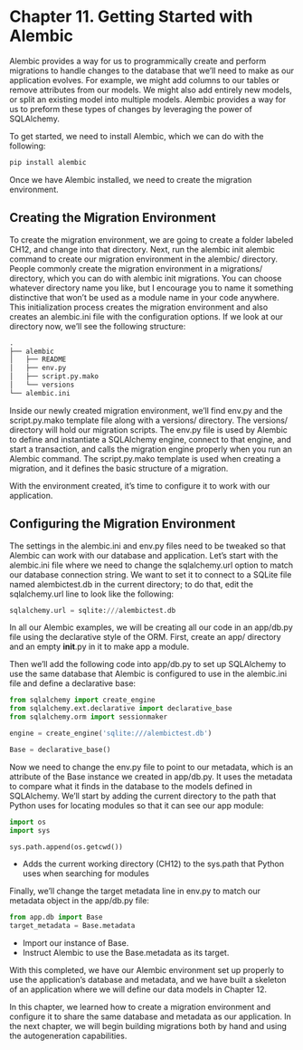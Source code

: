 # Chapter 11. Getting Started with Alembic

Alembic provides a way for us to programmically create and perform migrations to handle changes to the database that we’ll need to make as our application evolves. For example, we might add columns to our tables or remove attributes from our models. We might also add entirely new models, or split an existing model into multiple models. Alembic provides a way for us to preform these types of changes by leveraging the power of SQLAlchemy.

To get started, we need to install Alembic, which we can do with the following:

```python
pip install alembic
```

Once we have Alembic installed, we need to create the migration environment.

## Creating the Migration Environment

To create the migration environment, we are going to create a folder labeled CH12, and change into that directory. Next, run the alembic init alembic command to create our migration environment in the alembic/ directory. People commonly create the migration environment in a migrations/ directory, which you can do with alembic init migrations. You can choose whatever directory name you like, but I encourage you to name it something distinctive that won’t be used as a module name in your code anywhere. This initialization process creates the migration environment and also creates an alembic.ini file with the configuration options. If we look at our directory now, we’ll see the following structure:

```python
.
├── alembic
│   ├── README
│   ├── env.py
│   ├── script.py.mako
│   └── versions
└── alembic.ini
```

Inside our newly created migration environment, we’ll find env.py and the script.py.mako template file along with a versions/ directory. The versions/ directory will hold our migration scripts. The env.py file is used by Alembic to define and instantiate a SQLAlchemy engine, connect to that engine, and start a transaction, and calls the migration engine properly when you run an Alembic command. The script.py.mako template is used when creating a migration, and it defines the basic structure of a migration.

With the environment created, it’s time to configure it to work with our application.

## Configuring the Migration Environment

The settings in the alembic.ini and env.py files need to be tweaked so that Alembic can work with our database and application. Let’s start with the alembic.ini file where we need to change the sqlalchemy.url option to match our database connection string. We want to set it to connect to a SQLite file named alembictest.db in the current directory; to do that, edit the sqlalchemy.url line to look like the following:

```python
sqlalchemy.url = sqlite:///alembictest.db
```

In all our Alembic examples, we will be creating all our code in an app/db.py file using the declarative style of the ORM. First, create an app/ directory and an empty __init__.py in it to make app a module.

Then we’ll add the following code into app/db.py to set up SQLAlchemy to use the same database that Alembic is configured to use in the alembic.ini file and define a declarative base:

```python
from sqlalchemy import create_engine
from sqlalchemy.ext.declarative import declarative_base
from sqlalchemy.orm import sessionmaker

engine = create_engine('sqlite:///alembictest.db')

Base = declarative_base()
```

Now we need to change the env.py file to point to our metadata, which is an attribute of the Base instance we created in app/db.py. It uses the metadata to compare what it finds in the database to the models defined in SQLAlchemy. We’ll start by adding the current directory to the path that Python uses for locating modules so that it can see our app module:

```python
import os
import sys

sys.path.append(os.getcwd())
```

* Adds the current working directory (CH12) to the sys.path that Python uses when searching for modules

Finally, we’ll change the target metadata line in env.py to match our metadata object in the app/db.py file:

```python
from app.db import Base
target_metadata = Base.metadata
```

* Import our instance of Base.
* Instruct Alembic to use the Base.metadata as its target.

With this completed, we have our Alembic environment set up properly to use the application’s database and metadata, and we have built a skeleton of an application where we will define our data models in Chapter 12.

In this chapter, we learned how to create a migration environment and configure it to share the same database and metadata as our application. In the next chapter, we will begin building migrations both by hand and using the autogeneration capabilities.




